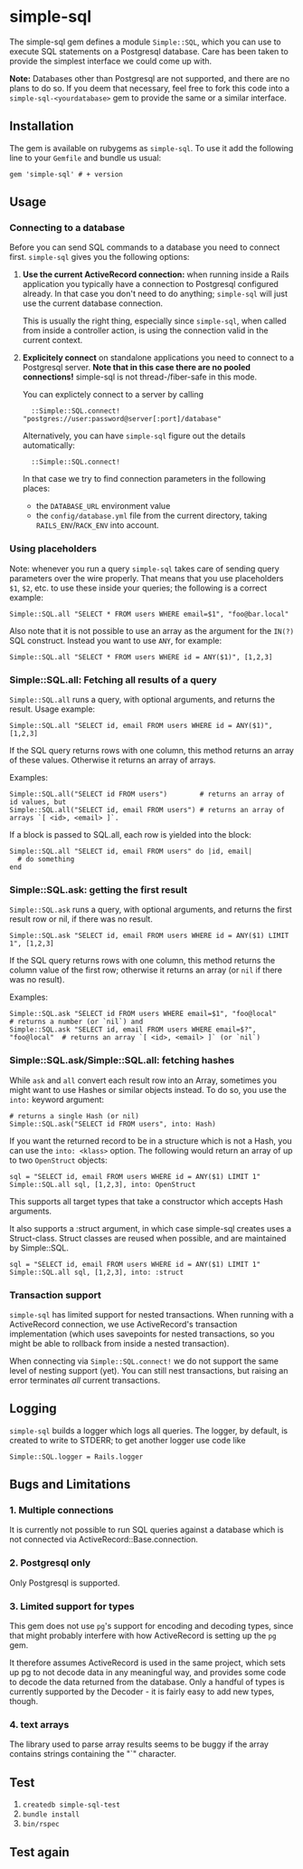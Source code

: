 # simple-sql

The simple-sql gem defines a module `Simple::SQL`, which you can use to execute
SQL statements on a Postgresql database. Care has been taken to provide the 
simplest interface we could come up with.

**Note:** Databases other than Postgresql are not supported, and there are no
plans to do so. If you deem that necessary, feel free to fork this code into a
`simple-sql-<yourdatabase>` gem to provide the same or a similar interface.

## Installation

The gem is available on rubygems as `simple-sql`. To use it add the following
line to your `Gemfile` and bundle us usual:

    gem 'simple-sql' # + version

## Usage

### Connecting to a database

Before you can send SQL commands to a database you need to connect first. `simple-sql`
gives you the following options:

1. **Use the current ActiveRecord connection:** when running inside a Rails application
   you typically have a connection to Postgresql configured already. In that case you
   don't need to do anything; `simple-sql` will just use the current database connection.
   
   This is usually the right thing, especially since `simple-sql`, when called from inside
   a controller action, is using the connection valid in the current context.

2. **Explicitely connect** on standalone applications you need to connect to a Postgresql
   server. **Note that in this case there are no pooled connections!** simple-sql is not
   thread-/fiber-safe in this mode.

   You can explictely connect to a server by calling

         ::Simple::SQL.connect! "postgres://user:password@server[:port]/database"

   Alternatively, you can have `simple-sql` figure out the details automatically:

         ::Simple::SQL.connect!

   In that case we try to find connection parameters in the following places:
   
   - the `DATABASE_URL` environment value
   - the `config/database.yml` file from the current directory, taking `RAILS_ENV`/`RACK_ENV` into account.

### Using placeholders

Note: whenever you run a query `simple-sql` takes care of sending query parameters over the wire properly. That means that you use placeholders `$1`, `$2`, etc. to use these inside your queries; the following is a correct example:

    Simple::SQL.all "SELECT * FROM users WHERE email=$1", "foo@bar.local"

Also note that it is not possible to use an array as the argument for the `IN(?)` SQL construct. Instead you want to use `ANY`, for example:

    Simple::SQL.all "SELECT * FROM users WHERE id = ANY($1)", [1,2,3]

### Simple::SQL.all: Fetching all results of a query

`Simple::SQL.all` runs a query, with optional arguments, and returns the result. Usage example:

    Simple::SQL.all "SELECT id, email FROM users WHERE id = ANY($1)", [1,2,3]

If the SQL query returns rows with one column, this method returns an array of these values.
Otherwise it returns an array of arrays.

Examples:

    Simple::SQL.all("SELECT id FROM users")        # returns an array of id values, but
    Simple::SQL.all("SELECT id, email FROM users") # returns an array of arrays `[ <id>, <email> ]`.

If a block is passed to SQL.all, each row is yielded into the block:

    Simple::SQL.all "SELECT id, email FROM users" do |id, email|
      # do something
    end

### Simple::SQL.ask:  getting the first result

`Simple::SQL.ask` runs a query, with optional arguments, and returns the first result row or nil, if there was no result.

    Simple::SQL.ask "SELECT id, email FROM users WHERE id = ANY($1) LIMIT 1", [1,2,3]

If the SQL query returns rows with one column, this method returns the column value of the first row; otherwise it returns an array (or `nil` if there was no result).

Examples:

    Simple::SQL.ask "SELECT id FROM users WHERE email=$1", "foo@local"         # returns a number (or `nil`) and
    Simple::SQL.ask "SELECT id, email FROM users WHERE email=$?", "foo@local"  # returns an array `[ <id>, <email> ]` (or `nil`)

### Simple::SQL.ask/Simple::SQL.all:  fetching hashes

While `ask` and `all` convert each result row into an Array, sometimes you might want
to use Hashes or similar objects instead. To do so, you use the `into:` keyword argument:

    # returns a single Hash (or nil)
    Simple::SQL.ask("SELECT id FROM users", into: Hash) 

If you want the returned record to be in a structure which is not a Hash, you can use
the `into: <klass>` option. The following would return an array of up to two `OpenStruct`
objects:

    sql = "SELECT id, email FROM users WHERE id = ANY($1) LIMIT 1"
    Simple::SQL.all sql, [1,2,3], into: OpenStruct

This supports all target types that take a constructor which accepts Hash arguments.

It also supports a :struct argument, in which case simple-sql creates uses a Struct-class.
Struct classes are reused when possible, and are maintained by Simple::SQL. 

    sql = "SELECT id, email FROM users WHERE id = ANY($1) LIMIT 1"
    Simple::SQL.all sql, [1,2,3], into: :struct

### Transaction support

`simple-sql` has limited support for nested transactions. When running with a ActiveRecord
connection, we use ActiveRecord's transaction implementation (which uses savepoints for nested
transactions, so you might be able to rollback from inside a nested transaction).

When connecting via `Simple::SQL.connect!` we do not support the same level of nesting support (yet). You can still nest transactions, but raising an error terminates *all* current transactions. 

## Logging

`simple-sql` builds a logger which logs all queries. The logger, by default, is
created to write to STDERR; to get another logger use code like

    Simple::SQL.logger = Rails.logger

## Bugs and Limitations

### 1. Multiple connections

It is currently not possible to run SQL queries against a database which is not
connected via ActiveRecord::Base.connection.

### 2. Postgresql only

Only Postgresql is supported.

### 3. Limited support for types

This gem does not use `pg`'s support for encoding and decoding types, since
that might probably interfere with how ActiveRecord is setting up the `pg`
gem.

It therefore assumes ActiveRecord is used in the same project, which sets up
pg to not decode data in any meaningful way, and provides some code to decode
the data returned from the database. Only a handful of types is currently
supported by the Decoder - it is fairly easy to add new types, though.

### 4. text arrays

The library used to parse array results seems to be buggy if the array contains
strings containing the "`" character.

## Test

1. `createdb simple-sql-test`
2. `bundle install`
3. `bin/rspec`

## Test again
